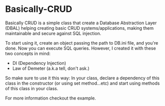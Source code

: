 # Basically-CRUD
Basically CRUD is a simple class that create a Database Abstraction Layer (DBAL) helping creating basic CRUD systems/applications, making them maintainable and secure against SQL injection.

To start using it, create an object passing the path to DB.ini file, and you're done. Now you can execute SQL queries. However, I created it with these two concepts in mind:
 * DI (Dependency Injection)
 * Law of Demeter (a.k.a tell, don't ask.)

So make sure to use it this way:
In your class, declare a dependency of this class in the constructor (or using set method...etc) and start using methods of this class in your class.

For more information checkout the example.
